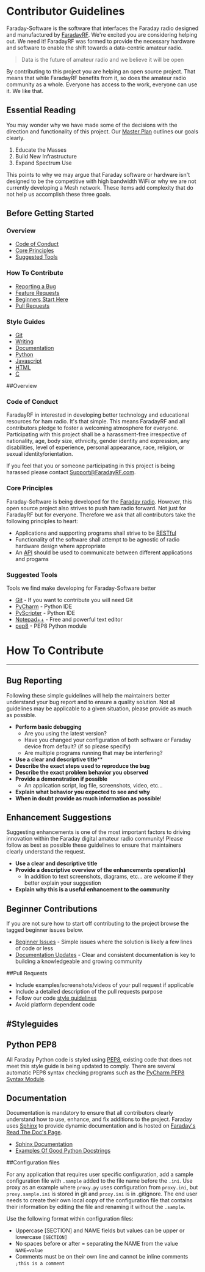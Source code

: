 # Contributor Guidelines

Faraday-Software is the software that interfaces the Faraday radio designed and manufactured by [FaradayRF](https://faradayrf.com/). We're excited you are considering helping out. We need it! FaradayRF was formed to provide the necessary hardware and software to enable the shift towards a data-centric amateur radio.

> Data is the future of amateur radio and we believe it will be open

By contributing to this project you are helping an open source project. That means that while FaradayRF benefits from it, so does the amateur radio community as a whole. Everyone has access to the work, everyone can use it. We like that.

## Essential Reading

You may wonder why we have made some of the decisions with the direction and functionality of this project. Our [Master Plan](https://faradayrf.com/faradayrf-master-plan/) outlines our goals clearly.

 1. Educate the Masses
 2. Build New Infrastructure
 3. Expand Spectrum Use

This points to why we may argue that Faraday software or hardware isn't designed to be the competitive with high bandwidth WiFi or why we are not currently developing a Mesh network. These items add complexity that do not help us accomplish these three goals.

## Before Getting Started

### Overview
* [Code of Conduct](#code_of_conduct)
* [Core Principles](#core_principles)
* [Suggested Tools](#suggested_tools)

### How To Contribute

* [Reporting a Bug](#reporting_a_bug)
* [Feature Requests](#feature_requests)
* [Beginners Start Here](#beginners_start_here)
* [Pull Requests](#pull_requests)

### Style Guides

* [Git](#git)
* [Writing](#writing) 
* [Documentation](#documentation)
* [Python](#python)
* [Javascript](#javascript)
* [HTML](#html)
* [C](#c)

##Overview

### Code of Conduct<a name="code_of_conduct"></a>
FaradayRF in interested in developing better technology and educational resources for ham radio. It's that simple. This means FaradayRF and all contributors pledge to foster a welcoming atmosphere for everyone. Participating with this project shall be a harassment-free irrespective of nationality, age, body size, ethnicity, gender identity and expression, any disabilities, level of experience, personal appearance, race, religion, or sexual identity/orientation.

If you feel that you or someone participating in this project is being harassed please contact Support@FaradayRF.com.

### Core Principles <a name="core_principles"></a>
Faraday-Software is being developed for the [Faraday radio](https://faradayrf.com/faraday/). However, this open source project also strives to push ham radio forward. Not just for FaradayRF but for everyone. Therefore we ask that all contributors take the following principles to heart:

* Applications and supporting programs shall strive to be [RESTful](https://en.wikipedia.org/wiki/Representational_state_transfer)
* Functionality of the software shall attempt to be agnostic of radio hardware design where appropriate
* An [API](https://en.wikipedia.org/wiki/Application_programming_interface) should be used to communicate between different applications and progams

### Suggested Tools<a name="suggested_tools"></a>
Tools we find make developing for Faraday-Software better

* [Git](https://git-scm.com/) - If you want to contribute you will need Git
* [PyCharm](https://www.jetbrains.com/pycharm/?fromMenu) - Python IDE
* [PyScripter](https://sourceforge.net/projects/pyscripter/) - Python IDE
* [Notepad++](https://notepad-plus-plus.org/) - Free and powerful text editor
* [pep8](https://pypi.python.org/pypi/pep8) - PEP8 Python module

# How To Contribute <a name="how_to_contribute"></a>

---

## Bug Reporting <a name="bug_reporting"></a>

Following these simple guidelines will help the maintainers better understand your bug report and to ensure a quality solution. Not all guidelines may be applicable to a given situation, please provide as much as possible.

* **Perform basic debugging**
  * Are you using the latest version?
  * Have you changed your configuration of both software or Faraday device from default? (if so please specify)
  * Are multiple programs running that may be interfering?
* **Use a clear and descriptive title****
* **Describe the exact steps used to reproduce the bug**
* **Describe the exact problem behavior you observed**
* **Provide a demonstration if possible**
  * An application script, log file, screenshots, video, etc...
* **Explain what behavior you expected to see and why**
* **When in doubt provide as much information as possible**!

## Enhancement Suggestions <a name="enhancement_suggestions"></a>

Suggesting enhancements is one of the most important factors to driving innovation within the Faraday digital amateur radio community! Please follow as best as possible these guidelines to ensure that maintainers clearly understand the request.

* **Use a clear and descriptive title**
* **Provide a descriptive overview of the enhancements operation(s)**
  * In addition to text screenshots, diagrams, etc... are welcome if they better explain your suggestion
* **Explain why this is a useful enhancement to the community**


## Beginner Contributions <a name="beginner_contributions"></a>

If you are not sure how to start off contributing to the project browse the tagged beginner issues below.

* [Beginner Issues](https://github.com/FaradayRF/Faraday-Software/labels/Beginner) - Simple issues where the solution is likely a few lines of code or less
* [Documentation Updates](https://github.com/FaradayRF/Faraday-Software/labels/Documentation) - Clear and consistent documentation is key to building a knowledgeable and growing community


##Pull Requests <a name="pull_requests"></a>

* Include examples/screenshots/videos of your pull request if applicable
* Include a detailed description of the pull requests purpose
* Follow our code [style guidelines](#styleguides)
* Avoid platform dependent code
 

#Styleguides <a name="styleguides"></a>
---

## Python PEP8 <a name="pep8"></a>

All Faraday Python code is styled using [PEP8](https://www.python.org/dev/peps/pep-0008/), existing code that does not meet this style guide is being updated to comply. There are several automatic PEP8 syntax checking programs such as the [PyCharm PEP8 Syntax Module](https://blog.jetbrains.com/pycharm/2013/02/long-awaited-pep-8-checks-on-the-fly-improved-doctest-support-and-more-in-pycharm-2-7/).

## Documentation <a name="documentation"></a>

Documentation is mandatory to ensure that all contributors clearly understand how to use, enhance, and fix additions to the project. Faraday uses [Sphinx](http://www.sphinx-doc.org/en/stable/index.html) to provide dynamic documentation and is hosted on [Faraday's Read The Doc's Page](http://faraday-software.readthedocs.io/en/latest/).

* [Sphinx Documentation](http://www.sphinx-doc.org/en/stable/contents.html)
* [Examples Of Good Python Docstrings](http://www.sphinx-doc.org/en/stable/ext/example_google.html)

##Configuration files

For any application that requires user specific configuration, add a sample configuration file with `.sample` added to the file name before the `.ini`. Use proxy as an example where `proxy.py` uses configuration from `proxy.ini`, but `proxy.sample.ini` is stored in git and `proxy.ini` is in .gitignore. The end user needs to create their own local copy of the configuration file that contains their information by editing the file and renaming it without the `.sample`.

Use the following format within configuration files:
* Uppercase [SECTION] and NAME fields but values can be upper or lowercase
`[SECTION]`
* No spaces before or after = separating the NAME from the value
`NAME=value`
* Comments must be on their own line and cannot be inline comments
`;this is a comment`